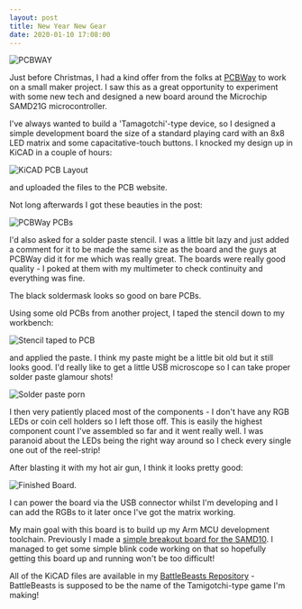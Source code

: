 ```yaml
---
layout: post
title: New Year New Gear
date: 2020-01-10 17:08:00
---
```


![PCBWAY][PCBWAYLOGO]

Just before Christmas, I had a kind offer from the folks at [PCBWay][PCBWAY] to work on a small maker project. I saw this as a great opportunity to experiment with some new tech and designed a new board around the Microchip SAMD21G microcontroller.

<!--more-->

I've always wanted to build a 'Tamagotchi'-type device, so I designed a simple development board the size of a standard playing card with an 8x8 LED matrix and some capacitative-touch buttons. I knocked my design up in KiCAD in a couple of hours:

![KiCAD PCB Layout][KiCAD]

and uploaded the files to the PCB website.

Not long afterwards I got these beauties in the post:

![PCBWay PCBs][BOARDS]

I'd also asked for a solder paste stencil. I was a little bit lazy and just added a comment for it to be made the same size as the board and the guys at PCBWay did it for me which was really great. The boards were really good quality - I poked at them with my multimeter to check continuity and everything was fine.

The black soldermask looks so good on bare PCBs.

Using some old PCBs from another project, I taped the stencil down to my workbench:

![Stencil taped to PCB][STENCIL]

and applied the paste. I think my paste might be a little bit old but it still looks good. I'd really like to get a little USB microscope so I can take proper solder paste glamour shots!

![Solder paste porn][PASTE]

I then very patiently placed most of the components - I don't have any RGB LEDs or coin cell holders so I left those off. This is easily the highest component count I've assembled so far and it went really well. I was paranoid about the LEDs being the right way around so I check every single one out of the reel-strip!

After blasting it with my hot air gun, I think it looks pretty good:

![Finished Board][FINISHED].

I can power the board via the USB connector whilst I'm developing and I can add the RGBs to it later once I've got the matrix working.

My main goal with this board is to build up my Arm MCU development toolchain. Previously I made a [simple breakout board for the SAMD10][HAWK]. I managed to get some simple blink code working on that so hopefully getting this board up and running won't be too difficult!

All of the KiCAD files are available in my [BattleBeasts Repository][BB] - BattleBeasts is supposed to be the name of the Tamigotchi-type game I'm making!

[PCBWAY]: http://www.pcbway.com
[PCBWAYLOGO]: http://www.subdimension.co.uk/files/2020-01-10-New-Year-New-Gear/pcbway.png
[KiCAD]: http://www.subdimension.co.uk/files/2020-01-10-New-Year-New-Gear/KiCAD.png
[BOARDS]: http://www.subdimension.co.uk/files/2020-01-10-New-Year-New-Gear/boards.jpeg
[STENCIL]: http://www.subdimension.co.uk/files/2020-01-10-New-Year-New-Gear/stencil.jpeg
[PASTE]: http://www.subdimension.co.uk/files/2020-01-10-New-Year-New-Gear/paste.jpeg
[FINISHED]: http://www.subdimension.co.uk/files/2020-01-10-New-Year-New-Gear/finished.jpeg
[HAWK]: https://github.com/MalphasWats/hawk
[BB]: https://github.com/MalphasWats/BattleBeasts
